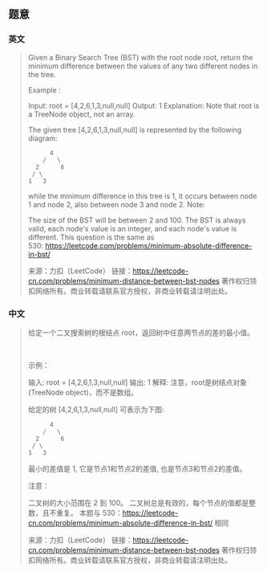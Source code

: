 ## 题意

### 英文

> Given a Binary Search Tree (BST) with the root node root, return the minimum difference between the values of any two different nodes in the tree.
> 
> Example :
> 
> Input: root = [4,2,6,1,3,null,null]
> Output: 1
> Explanation:
> Note that root is a TreeNode object, not an array.
> 
> The given tree [4,2,6,1,3,null,null] is represented by the following diagram:
> 
>           4
>         /   \
>       2      6
>      / \    
>     1   3  
> 
> while the minimum difference in this tree is 1, it occurs between node 1 and node 2, also between node 3 and node 2.
> Note:
> 
> The size of the BST will be between 2 and 100.
> The BST is always valid, each node's value is an integer, and each node's value is different.
> This question is the same as 530: https://leetcode.com/problems/minimum-absolute-difference-in-bst/
> 
> 
> 来源：力扣（LeetCode）
> 链接：https://leetcode-cn.com/problems/minimum-distance-between-bst-nodes
> 著作权归领扣网络所有。商业转载请联系官方授权，非商业转载请注明出处。

### 中文

> 给定一个二叉搜索树的根结点 root，返回树中任意两节点的差的最小值。
> 
>  
> 
> 示例：
> 
> 输入: root = [4,2,6,1,3,null,null]
> 输出: 1
> 解释:
> 注意，root是树结点对象(TreeNode object)，而不是数组。
> 
> 给定的树 [4,2,6,1,3,null,null] 可表示为下图:
> 
>           4
>         /   \
>       2      6
>      / \    
>     1   3  
> 
> 最小的差值是 1, 它是节点1和节点2的差值, 也是节点3和节点2的差值。
>  
> 
> 注意：
> 
> 二叉树的大小范围在 2 到 100。
> 二叉树总是有效的，每个节点的值都是整数，且不重复。
> 本题与 530：https://leetcode-cn.com/problems/minimum-absolute-difference-in-bst/ 相同
> 
> 来源：力扣（LeetCode）
> 链接：https://leetcode-cn.com/problems/minimum-distance-between-bst-nodes
> 著作权归领扣网络所有。商业转载请联系官方授权，非商业转载请注明出处。
